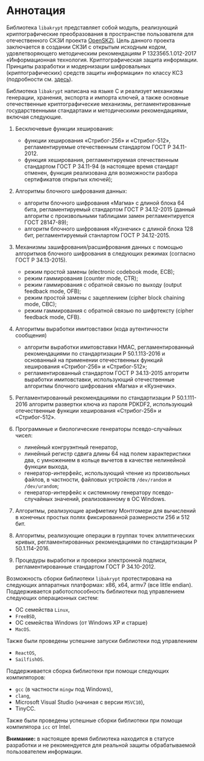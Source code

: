 # Аннотация

Библиотека `libakrypt` представляет собой модуль, реализующий криптографические
преобразования в пространстве пользователя для отечественного СКЗИ проекта [OpenSKZI](http://openskzi.ru).
Цель данного проекта заключается в создании СКЗИ с открытым исходным кодом, удовлетворяющего
методическим рекомендациям Р 1323565.1.012-2017
«Информационная технология. Криптографическая защита информации.
Принципы разработки и модернизации шифровальных (криптографических) средств защиты информации»
по классу КС3
(подробности см. [здесь](https://tc26.ru/standarts/rekomendatsii-po-standartizatsii/r-1323565-1-012-2017-informatsionnaya-tekhnologiya-kriptograficheskaya-zashchita-informatsii-printsipy-razrabotki-i-modernizatsii-shifrovalnykh-kriptograficheskikh-sredstv-zashchity-informatsii.html)).

Библиотека `libakrypt` написана на языке C и реализует механизмы генерации, хранения, экспорта и импорта ключей, а также
основные отечественные криптографические механизмы, регламентированные государственными стандартами
и методическими рекомендациями, включая следующие.

1. Бесключевые функции хеширования:
    * функции хеширования «Стрибог-256» и «Стрибог-512», регламентируемые
      отечественным стандартом ГОСТ Р 34.11-2012.
    * функция хеширования, регламентируемая отечественным стандартом ГОСТ Р 34.11-94
       (в настоящее время стандарт отменен, функция реализована для возможности разбора
       сертификатов открытых ключей);

2. Алгоритмы блочного шифрования данных:
    * алгоритм блочного шифрования «Магма» с длиной блока 64 бита, регламентируемый стандартом ГОСТ Р 34.12-2015
      (данный алгоритм с произвольными таблицами замен регламентируется ГОСТ 28147-89);
    * алгоритм блочного шифрования «Кузнечик» с длиной блока 128 бит, регламентируемый станлартом ГОСТ Р 34.12-2015.

3. Механизмы зашифрования/расшифрования данных c помощью алгоритмов блочного шифрования
    в следующих режимах (согласно ГОСТ Р 34.13-2015).
    * режим простой замены (electronic codebook mode, ЕСВ);
    * режим гаммирования (counter mode, CTR);
    * режим гаммирования с обратной связью по выходу (output feedback mode, OFB);
    * режим простой замены с зацеплением (cipher block chaining mode, СВС);
    * режим гаммирования с обратной связью по шифртексту (cipher feedback mode, CFB).

4. Алгоритмы выработки имитовставки (кода аутентичности сообщения)
    * алгоритм выработки имитовставки HMAC, регламентированный рекомендациями по стандартизации Р 50.1.113-2016 и
    основанный на применении отечественных функций хеширования «Стрибог-256» и «Стрибог-512»;
    * регламентированный стандартом ГОСТ Р 34.13-2015 алгоритм выработки имитовставки,
    использующий отечественные алгоритмы блочного шифрования «Магма» и «Кузнечик».

5. Регламентированный рекомендациями по стандартизации Р 50.1.111-2016 алгоритм развертки ключа
   из пароля PDKDF2, использующий отечественные функции хеширования «Стрибог-256» и «Стрибог-512».

6. Программные и биологические генераторы псевдо-случайных чисел:
    * линейный конгруэнтный генератор,
    * линейный регистр сдвига длины 64 над полем характеристики два, 
      с умножением в кольце вычетов в качестве нелинейной функции выхода,
    * генератор-интерфейс, использующий чтение из произвольных файлов, в частности,
       файловых устройств `/dev/random` и `/dev/urandom`;
    * генератор-интерфейс к системному генератору псевдо-случайных значений, реализованному в ОС Windows.

7. Алгоритмы, реализующие арифметику Монтгомери для вычислений в конечных простых полях
   фиксированной размерности 256 и 512 бит.

8. Алгоритмы, реализующие операции в группах точек эллиптических кривых,
   регламентированных рекомендациями по стандартизации Р 50.1.114-2016.

9. Процедуры выработки и проверки электронной подписи, регламентированные стандартом ГОСТ Р 34.10-2012.


Возможность сборки библиотеки `libakrypt` протестирована на следующих аппаратных
платформах: x86, x64, armv7 (все little endian). Поддерживается работоспособность
библиотеки под управлением следующих операционных систем:

* OC семейства `Linux`,
* `FreeBSD`,
* ОС семейства Windows (от Windows XP и старше)
* `MacOS`.

Также были проведены успешние запуски библиотеки под управлением

* `ReactOS`,
* `SailfishOS`.

Поддерживается сборка библиотеки при помощи следующих компиляторов:

* `gcc` (в частности `mingw` под Windows),
* `clang`,
* Microsoft Visual Studio (начиная с версии `MSVC10`),
* TinyCC.

Также были проведены успешные сборки библиотеки при помощи компилятора `icc` от Intel.

**Внимание:** в настоящее время библиотека находится в статусе разработки и не рекомендуется для
реальной защиты обрабатываемой пользователем информации.
